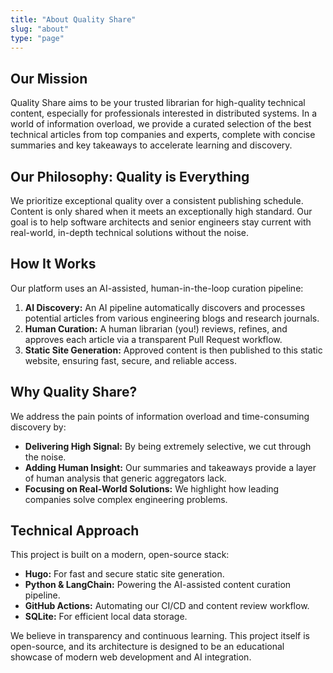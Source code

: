 ```yaml
---
title: "About Quality Share"
slug: "about"
type: "page"
---
```


## Our Mission

Quality Share aims to be your trusted librarian for high-quality technical content, especially for professionals interested in distributed systems. In a world of information overload, we provide a curated selection of the best technical articles from top companies and experts, complete with concise summaries and key takeaways to accelerate learning and discovery.

## Our Philosophy: Quality is Everything

We prioritize exceptional quality over a consistent publishing schedule. Content is only shared when it meets an exceptionally high standard. Our goal is to help software architects and senior engineers stay current with real-world, in-depth technical solutions without the noise.

## How It Works

Our platform uses an AI-assisted, human-in-the-loop curation pipeline:

1.  **AI Discovery:** An AI pipeline automatically discovers and processes potential articles from various engineering blogs and research journals.
2.  **Human Curation:** A human librarian (you!) reviews, refines, and approves each article via a transparent Pull Request workflow.
3.  **Static Site Generation:** Approved content is then published to this static website, ensuring fast, secure, and reliable access.

## Why Quality Share?

We address the pain points of information overload and time-consuming discovery by:

*   **Delivering High Signal:** By being extremely selective, we cut through the noise.
*   **Adding Human Insight:** Our summaries and takeaways provide a layer of human analysis that generic aggregators lack.
*   **Focusing on Real-World Solutions:** We highlight how leading companies solve complex engineering problems.

## Technical Approach

This project is built on a modern, open-source stack:

*   **Hugo:** For fast and secure static site generation.
*   **Python & LangChain:** Powering the AI-assisted content curation pipeline.
*   **GitHub Actions:** Automating our CI/CD and content review workflow.
*   **SQLite:** For efficient local data storage.

We believe in transparency and continuous learning. This project itself is open-source, and its architecture is designed to be an educational showcase of modern web development and AI integration.